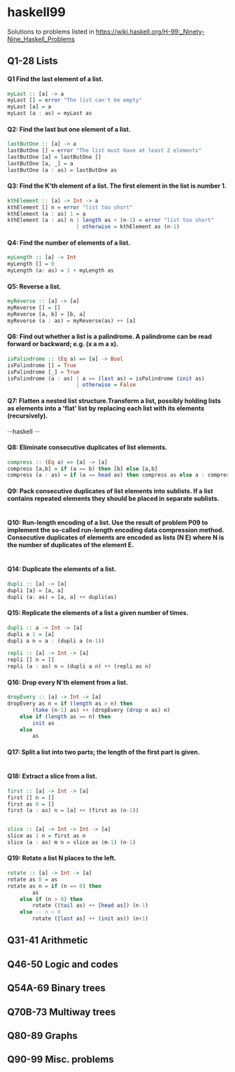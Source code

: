 # haskell99

Solutions to problems listed in https://wiki.haskell.org/H-99:_Ninety-Nine_Haskell_Problems

## Q1-28 Lists

#### Q1 Find the last element of a list.

```haskell
myLast :: [a] -> a
myLast [] = error "The list can't be empty"
myLast [a] = a
myLast (a : as) = myLast as
```

#### Q2: Find the last but one element of a list.

```haskell
lastButOne :: [a] -> a
lastButOne [] = error "The list must have at least 2 elements"
lastButOne [a] = lastButOne []
lastButOne [a, _] = a
lastButOne (a : as) = lastButOne as
```

#### Q3: Find the K'th element of a list. The first element in the list is number 1.

```haskell
kthElement :: [a] -> Int -> a
kthElement [] n = error "list too short"
kthElement (a : as) 1 = a
kthElement (a : as) n | length as < (n-1) = error "list too short"
                      | otherwise = kthElement as (n-1)
```

#### Q4: Find the number of elements of a list.

```haskell
myLength :: [a] -> Int
myLength [] = 0
myLength (a: as) = 1 + myLength as
```

#### Q5: Reverse a list.

```haskell
myReverse :: [a] -> [a]
myReverse [] = []
myReverse [a, b] = [b, a]
myReverse (a : as) = myReverse(as) ++ [a]
```

#### Q6: Find out whether a list is a palindrome. A palindrome can be read forward or backward; e.g. (x a m a x).

```haskell
isPalindrome :: (Eq a) => [a] -> Bool
isPalindrome [] = True
isPalindrome [_] = True
isPalindrome (a : as) | a == (last as) = isPalindrome (init as)
                      | otherwise = False
```

#### Q7: Flatten a nested list structure.Transform a list, possibly holding lists as elements into a 'flat' list by replacing each list with its elements (recursively).

···haskell
···

#### Q8: Eliminate consecutive duplicates of list elements.

```haskell
compress :: (Eq a) => [a] -> [a]
compress [a,b] = if (a == b) then [b] else [a,b]
compress (a : as) = if (a == head as) then compress as else a : compress as
```

#### Q9: Pack consecutive duplicates of list elements into sublists. If a list contains repeated elements they should be placed in separate sublists.

```haskell
```

#### Q10: Run-length encoding of a list. Use the result of problem P09 to implement the so-called run-length encoding data compression method. Consecutive duplicates of elements are encoded as lists (N E) where N is the number of duplicates of the element E.

```haskell
```

#### Q14: Duplicate the elements of a list.

```haskell
dupli :: [a] -> [a]
dupli [a] = [a, a]
dupli (a: as) = [a, a] ++ dupli(as)
```

#### Q15: Replicate the elements of a list a given number of times.

```haskell
dupli :: a -> Int -> [a]
dupli a 1 = [a]
dupli a n = a : (dupli a (n-1))

repli :: [a] -> Int -> [a]
repli [] n = []
repli (a : as) n = (dupli a n) ++ (repli as n)
```

#### Q16: Drop every N'th element from a list.

```haskell
dropEvery :: [a] -> Int -> [a]
dropEvery as n = if (length as > n) then
        (take (n-1) as) ++ (dropEvery (drop n as) n)
    else if (length as == n) then
        init as
    else
        as
```

#### Q17: Split a list into two parts; the length of the first part is given.

```haskell
```

#### Q18:  Extract a slice from a list.

```haskell
first :: [a] -> Int -> [a]
first [] n = []
first as 0 = []
first (a : as) n = [a] ++ (first as (n-1))


slice :: [a] -> Int -> Int -> [a]
slice as 1 n = first as n
slice (a : as) m n = slice as (m-1) (n-1)
```

#### Q19: Rotate a list N places to the left.

```haskell
rotate :: [a] -> Int -> [a]
rotate as 0 = as
rotate as n = if (n == 0) then
        as
    else if (n > 0) then
        rotate ((tail as) ++ [head as]) (n-1)
    else -- n < 0
        rotate ([last as] ++ (init as)) (n+1)
```


## Q31-41 Arithmetic

## Q46-50 Logic and codes

## Q54A-69 Binary trees

## Q70B-73 Multiway trees

## Q80-89 Graphs

## Q90-99 Misc. problems
